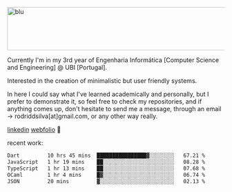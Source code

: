 
<img width="1415" height="100" alt="blu" src="https://github.com/rdsilva01/rdsilva01/assets/101207588/deb060e5-d035-4f09-b511-e3f50605b207">

Currently I'm in my 3rd year of Engenharia Informática [Computer Science and Engineering] @ UBI [Portugal].

Interested in the creation of minimalistic but user friendly systems.

In here I could say what I've learned academically and personally, but I prefer to demonstrate it, so feel free to check my repositories, and if anything comes up, don't hesitate to send me a message, through an email -> rodriddsilva[at]gmail.com, or any other way really.

[linkedin](https://www.linkedin.com/in/rodrigo-silva-455b291bb/)
[webfolio](https://rdsilva01.github.io/) 🏁

recent work:
<!--START_SECTION:waka-->

```txt
Dart         10 hrs 45 mins  ████████████████▓░░░░░░░░   67.21 %
JavaScript   1 hr 19 mins    ██░░░░░░░░░░░░░░░░░░░░░░░   08.28 %
TypeScript   1 hr 13 mins    ██░░░░░░░░░░░░░░░░░░░░░░░   07.68 %
OCaml        1 hr 4 mins     █▓░░░░░░░░░░░░░░░░░░░░░░░   06.74 %
JSON         20 mins         ▓░░░░░░░░░░░░░░░░░░░░░░░░   02.13 %
```

<!--END_SECTION:waka-->

